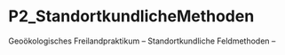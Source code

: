 # P2_StandortkundlicheMethoden
Geoökologisches Freilandpraktikum – Standortkundliche Feldmethoden –
